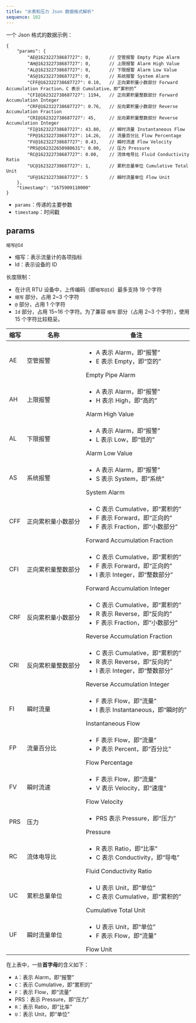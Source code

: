 ```yaml
---
title: "水表和压力 Json 数据格式解析"
sequence: 102
---
```


一个 Json 格式的数据示例：

```text
{
    "params": {
        "AE@162322738687727": 0,       // 空管报警 Empty Pipe Alarm
        "AH@162322738687727": 0,       // 上限报警 Alarm High Value
        "AL@162322738687727": 0,       // 下限报警 Alarm Low Value
        "AS@162322738687727": 0,       // 系统报警 System Alarm
        "CFF@162322738687727": 0.10,   // 正向累积量小数部分 Forward Accumulation Fraction，C 表示 Cumulative，即“累积的”
        "CFI@162322738687727": 1194,   // 正向累积量整数部分 Forward Accumulation Integer
        "CRF@162322738687727": 0.76,   // 反向累积量小数部分 Reverse Accumulation Fraction
        "CRI@162322738687727": 45,     // 反向累积量整数部分 Reverse Accumulation Integer
        "FI@162322738687727": 43.80,   // 瞬时流量 Instantaneous Flow
        "FP@162322738687727": 14.26,   // 流量百分比 Flow Percentage
        "FV@162322738687727": 0.43,    // 瞬时流速 Flow Velocity
        "PRS@162322650980631": 0.00,   // 压力 Pressure
        "RC@162322738687727": 0.00,    // 流体电导比 Fluid Conductivity Ratio
        "UC@162322738687727": 1,       // 累积总量单位 Cumulative Total Unit
        "UF@162322738687727": 5        // 瞬时流量单位 Flow Unit
    },
    "timestamp": "1675909110000"
}
```

- `params`：传递的主要参数 
- `timestamp`：时间戳

## params

```text
缩写@Id
```

- 缩写：表示流量计的各项指标
- Id：表示设备的 ID

长度限制：

- 在计讯 RTU 设备中，上传编码（即`缩写@Id`）最多支持 19 个字符
- `缩写` 部分，占用 2~3 个字符
- `@` 部分，占用 1 个字符
- `Id` 部分，占用 15~16 个字符。为了兼容 `缩写` 部分（占用 2~3 个字符），使用 15 个字符比较稳妥。

<table>
    <thead>
    <tr>
        <th>缩写</th>
        <th>名称</th>
        <th>备注</th>
    </tr>
    </thead>
    <tbody>
    <tr>
        <td>AE</td>
        <td>空管报警</td>
        <td>
            <ul>
                <li>A 表示 Alarm，即“报警”</li>
                <li>E 表示 Empty，即“空的”</li>
            </ul>
            Empty Pipe Alarm
        </td>
    </tr>
    <tr>
        <td>AH</td>
        <td>上限报警</td>
        <td>
            <ul>
                <li>A 表示 Alarm，即“报警”</li>
                <li>H 表示 High，即“高的”</li>
            </ul>
            Alarm High Value
        </td>
    </tr>
    <tr>
        <td>AL</td>
        <td>下限报警</td>
        <td>
            <ul>
                <li>A 表示 Alarm，即“报警”</li>
                <li>L 表示 Low，即“低的”</li>
            </ul>
            Alarm Low Value
        </td>
    </tr>
    <tr>
        <td>AS</td>
        <td>系统报警</td>
        <td>
            <ul>
                <li>A 表示 Alarm，即“报警”</li>
                <li>S 表示 System，即“系统”</li>
            </ul>
          System Alarm
        </td>
    </tr>
    <tr>
        <td>CFF</td>
        <td>正向累积量小数部分</td>
        <td>
            <ul>
                <li>C 表示 Cumulative，即“累积的”</li>
                <li>F 表示 Forward，即“正向的”</li>
                <li>F 表示 Fraction，即“小数部分”</li>
            </ul>
            Forward Accumulation Fraction
        </td>
    </tr>
    <tr>
        <td>CFI</td>
        <td>正向累积量整数部分</td>
        <td>
            <ul>
                <li>C 表示 Cumulative，即“累积的”</li>
                <li>F 表示 Forward，即“正向的”</li>
                <li>I 表示 Integer，即“整数部分”</li>
            </ul>
            Forward Accumulation Integer
        </td>
    </tr>
    <tr>
        <td>CRF</td>
        <td>反向累积量小数部分</td>
        <td>
            <ul>
                <li>C 表示 Cumulative，即“累积的”</li>
                <li>R 表示 Reverse，即“反向的”</li>
                <li>F 表示 Fraction，即“小数部分”</li>
            </ul>
            Reverse Accumulation Fraction
        </td>
    </tr>
    <tr>
        <td>CRI</td>
        <td>反向累积量整数部分</td>
        <td>
            <ul>
                <li>C 表示 Cumulative，即“累积的”</li>
                <li>R 表示 Reverse，即“反向的”</li>
                <li>I 表示 Integer，即“整数部分”</li>
            </ul>
            Reverse Accumulation Integer
        </td>
    </tr>
    <tr>
        <td>FI</td>
        <td>瞬时流量</td>
        <td>
            <ul>
                <li>F 表示 Flow，即“流量”</li>
                <li>I 表示 Instantaneous，即“瞬时的”</li>
            </ul>
            Instantaneous Flow
        </td>
    </tr>
    <tr>
        <td>FP</td>
        <td>流量百分比</td>
        <td>
            <ul>
                <li>F 表示 Flow，即“流量”</li>
                <li>P 表示 Percent，即“百分比”</li>
            </ul>
           Flow Percentage
        </td>
    </tr>
    <tr>
        <td>FV</td>
        <td>瞬时流速</td>
        <td>
            <ul>
                <li>F 表示 Flow，即“流量”</li>
                <li>V 表示 Velocity，即“速度”</li>
            </ul>
            Flow Velocity
        </td>
    </tr>
    <tr>
        <td>PRS</td>
        <td>压力</td>
        <td>
            <ul>
                <li>PRS 表示 Pressure，即“压力”</li>
            </ul>
            Pressure
        </td>
    </tr>
    <tr>
        <td>RC</td>
        <td>流体电导比</td>
        <td>
            <ul>
                <li>R 表示 Ratio，即“比率”</li>
                <li>C 表示 Conductivity，即“导电”</li>
            </ul>
            Fluid Conductivity Ratio
        </td>
    </tr>
    <tr>
        <td>UC</td>
        <td>累积总量单位</td>
        <td>
            <ul>
                <li>U 表示 Unit，即“单位”</li>
                <li>C 表示 Cumulative，即“累积的”</li>
            </ul>
            Cumulative Total Unit
        </td>
    </tr>
    <tr>
        <td>UF</td>
        <td>瞬时流量单位</td>
        <td>
            <ul>
                <li>U 表示 Unit，即“单位”</li>
                <li>F 表示 Flow，即“流量”</li>
            </ul>
            Flow Unit
        </td>
    </tr>
    </tbody>
</table>


在上表中，一些**首字母**的含义如下：

- `A`：表示 Alarm，即“报警”
- `C`：表示 Cumulative，即“累积的”
- `F`：表示 Flow，即“流量”
- PRS：表示 Pressure，即“压力”
- `R`：表示 Ratio，即“比率”
- `U`：表示 Unit，即“单位”

